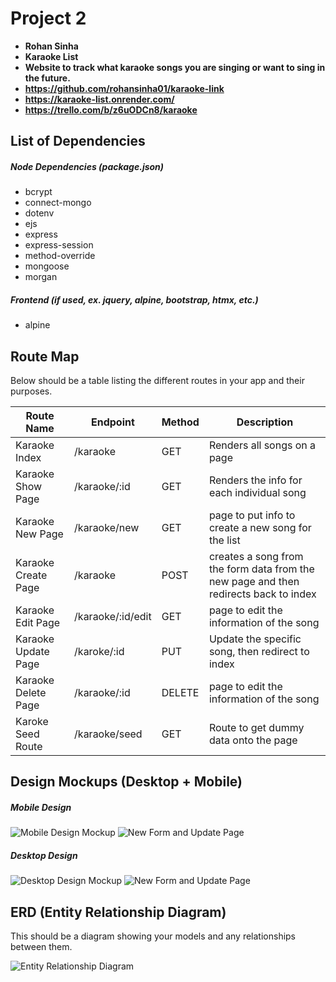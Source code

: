 # Project 2

- **Rohan Sinha**
- **Karaoke List**
- **Website to track what karaoke songs you are singing or want to sing in the future.**
- **https://github.com/rohansinha01/karaoke-link**
- **https://karaoke-list.onrender.com/**
- **https://trello.com/b/z6uODCn8/karaoke**

## List of Dependencies

##### Node Dependencies (package.json)

- bcrypt
- connect-mongo
- dotenv
- ejs
- express
- express-session
- method-override
- mongoose
- morgan

##### Frontend (if used, ex. jquery, alpine, bootstrap, htmx, etc.)

- alpine

## Route Map

Below should be a table listing the different routes in your app and their purposes.

| Route Name | Endpoint | Method | Description |
|------------|----------|--------|-------------|
| Karaoke Index | /karaoke | GET | Renders all songs on a page|
| Karaoke Show Page | /karaoke/:id | GET | Renders the info for each individual song|
| Karaoke New Page | /karaoke/new | GET | page to put info to create a new song for the list|
| Karaoke Create Page | /karaoke | POST | creates a song from the form data from the new page and then redirects back to index |
| Karaoke Edit Page | /karaoke/:id/edit | GET | page to edit the information of the song|
| Karaoke Update Page | /karoke/:id | PUT | Update the specific song, then redirect to index |
| Karaoke Delete Page | /karaoke/:id | DELETE | page to edit the information of the song|
| Karoke Seed Route | /karaoke/seed | GET | Route to get dummy data onto the page |

## Design Mockups (Desktop + Mobile)

##### Mobile Design

![Mobile Design Mockup](./public/images/index-mobile.png)
![New Form and Update Page](./public/images/new-edit.png)

##### Desktop Design

![Desktop Design Mockup](./public/images/index-desktop.png)
![New Form and Update Page](./public/images/new-edit.png)

## ERD (Entity Relationship Diagram)

This should be a diagram showing your models and any relationships between them.

![Entity Relationship Diagram](./public/images/erd.png)

